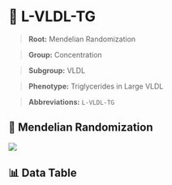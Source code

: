 # 🧪 L-VLDL-TG

> **Root:** Mendelian Randomization

> **Group:** Concentration  

> **Subgroup:** VLDL

> **Phenotype:** Triglycerides in Large VLDL  

> **Abbreviations:** `L-VLDL-TG`

## 🧬 Mendelian Randomization  

<img src="/MR/Figures/Inverse/L-VLDL-TG.png"/>


## 📊 Data Table


<CsvTableMRI src="/MR/Data/Inverse/L-VLDL-TG.csv"/>
